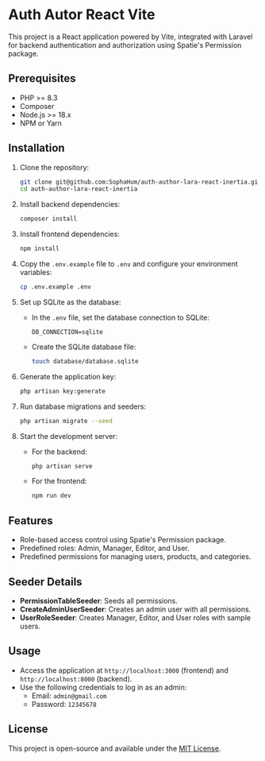 # Auth Autor React Vite

This project is a React application powered by Vite, integrated with Laravel for backend authentication and authorization using Spatie's Permission package.

## Prerequisites

- PHP >= 8.3
- Composer
- Node.js >= 18.x
- NPM or Yarn

## Installation

1. Clone the repository:
   ```bash
   git clone git@github.com:SophaHum/auth-author-lara-react-inertia.git
   cd auth-author-lara-react-inertia
   ```

2. Install backend dependencies:
   ```bash
   composer install
   ```

3. Install frontend dependencies:
   ```bash
   npm install
   ```

4. Copy the `.env.example` file to `.env` and configure your environment variables:
   ```bash
   cp .env.example .env
   ```

5. Set up SQLite as the database:
   - In the `.env` file, set the database connection to SQLite:
     ```
     DB_CONNECTION=sqlite
     ```
   - Create the SQLite database file:
     ```bash
     touch database/database.sqlite
     ```

6. Generate the application key:
   ```bash
   php artisan key:generate
   ```

7. Run database migrations and seeders:
   ```bash
   php artisan migrate --seed
   ```

8. Start the development server:
   - For the backend:
     ```bash
     php artisan serve
     ```
   - For the frontend:
     ```bash
     npm run dev
     ```

## Features

- Role-based access control using Spatie's Permission package.
- Predefined roles: Admin, Manager, Editor, and User.
- Predefined permissions for managing users, products, and categories.

## Seeder Details

- **PermissionTableSeeder**: Seeds all permissions.
- **CreateAdminUserSeeder**: Creates an admin user with all permissions.
- **UserRoleSeeder**: Creates Manager, Editor, and User roles with sample users.

## Usage

- Access the application at `http://localhost:3000` (frontend) and `http://localhost:8000` (backend).
- Use the following credentials to log in as an admin:
  - Email: `admin@gmail.com`
  - Password: `12345678`

## License

This project is open-source and available under the [MIT License](LICENSE).
